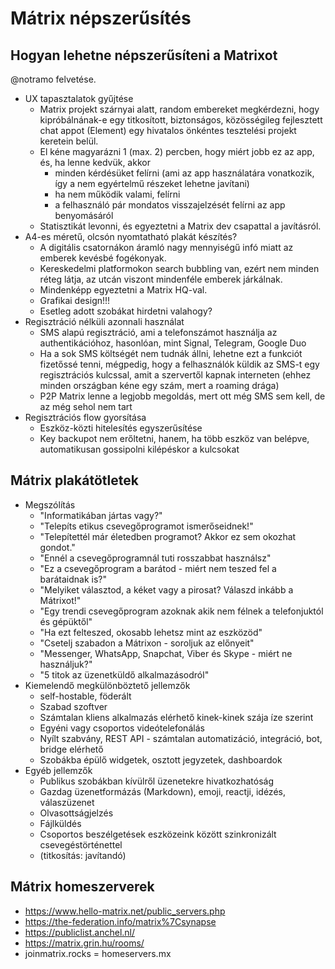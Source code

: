 # Mátrix népszerűsítés

## Hogyan lehetne népszerűsíteni a Matrixot

@notramo felvetése.

* UX tapasztalatok gyűjtése
  * Matrix projekt szárnyai alatt, random embereket megkérdezni, hogy kipróbálnának-e egy titkosított, biztonságos, közösségileg fejlesztett chat appot (Element) egy hivatalos önkéntes tesztelési projekt keretein belül.
  * El kéne magyarázni 1 (max. 2) percben, hogy miért jobb ez az app, és, ha lenne kedvük, akkor
    * minden kérdésüket felírni (ami az app használatára vonatkozik, így a nem egyértelmű részeket lehetne javítani)
    * ha nem működik valami, felírni
    * a felhasználó pár mondatos visszajelzését felírni az app benyomásáról
  * Statisztikát levonni, és egyeztetni a Matrix dev csapattal a javításról.
* A4-es méretű, olcsón nyomtatható plakát készítés?
  * A digitális csatornákon áramló nagy mennyiségű infó miatt az emberek kevésbé fogékonyak.
  * Kereskedelmi platformokon search bubbling van, ezért nem minden réteg látja, az utcán viszont mindenféle emberek járkálnak.
  * Mindenképp egyeztetni a Matrix HQ-val.
  * Grafikai design!!!
  * Esetleg adott szobákat hirdetni valahogy?
* Regisztráció nélküli azonnali használat
  * SMS alapú regisztráció, ami a telefonszámot használja az authentikációhoz, hasonlóan, mint Signal, Telegram, Google Duo
  * Ha a sok SMS költségét nem tudnák állni, lehetne ezt a funkciót fizetőssé tenni, mégpedig, hogy a felhasználók küldik az SMS-t egy regisztrációs kulcssal, amit a szervertől kapnak interneten (ehhez minden országban kéne egy szám, mert a roaming drága)
  * P2P Matrix lenne a legjobb megoldás, mert ott még SMS sem kell, de az még sehol nem tart
* Regisztrációs flow gyorsítása
  * Eszköz-közti hitelesítés egyszerűsítése
  * Key backupot nem erőltetni, hanem, ha több eszköz van belépve, automatikusan gossipolni kilépéskor a kulcsokat

## Mátrix plakátötletek

* Megszólítás
  * "Informatikában jártas vagy?"
  * "Telepíts etikus csevegőprogramot ismerőseidnek!"
  * "Telepítettél már életedben programot? Akkor ez sem okozhat gondot."
  * "Ennél a csevegőprogramnál tuti rosszabbat használsz"
  * "Ez a csevegőprogram a barátod - miért nem teszed fel a barátaidnak is?"
  * "Melyiket választod, a kéket vagy a pirosat? Válaszd inkább a Mátrixot!"
  * "Egy trendi csevegőprogram azoknak akik nem félnek a telefonjuktól és gépüktől"
  * "Ha ezt felteszed, okosabb lehetsz mint az eszközöd"
  * "Csetelj szabadon a Mátrixon - soroljuk az előnyeit"
  * "Messenger, WhatsApp, Snapchat, Viber és Skype - miért ne használjuk?"
  * "5 titok az üzenetküldő alkalmazásodról"
* Kiemelendő megkülönböztető jellemzők
  * self-hostable, föderált
  * Szabad szoftver
  * Számtalan kliens alkalmazás elérhető kinek-kinek szája íze szerint
  * Egyéni vagy csoportos videótelefonálás
  * Nyílt szabvány, REST API - számtalan automatizáció, integráció, bot, bridge elérhető
  * Szobákba épülő widgetek, osztott jegyzetek, dashboardok
* Egyéb jellemzők
  * Publikus szobákban kívülről üzenetekre hivatkozhatóság
  * Gazdag üzenetformázás (Markdown), emoji, reactji, idézés, válaszüzenet
  * Olvasottságjelzés
  * Fájlküldés
  * Csoportos beszélgetések eszközeink között szinkronizált csevegéstörténettel
  * (titkosítás: javítandó)

## Mátrix homeszerverek

* https://www.hello-matrix.net/public_servers.php
* https://the-federation.info/matrix%7Csynapse
* https://publiclist.anchel.nl/
* https://matrix.grin.hu/rooms/
* joinmatrix.rocks = homeservers.mx
